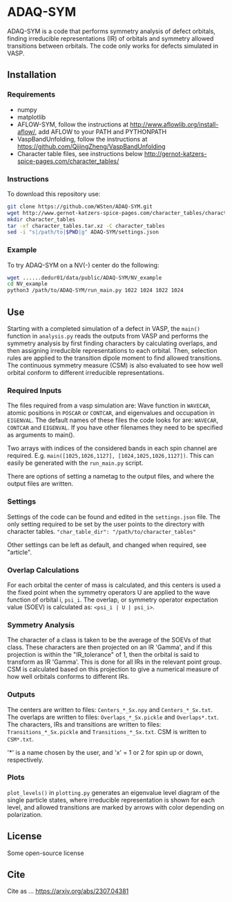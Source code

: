 # ADAQ-SYM
ADAQ-SYM is a code that performs symmetry analysis of defect orbitals,
finding irreducible representations (IR) of orbitals and symmetry allowed transitions between orbitals.
The code only works for defects simulated in VASP.

## Installation

### Requirements

* numpy
* matplotlib
* AFLOW-SYM, follow the instructions at http://www.aflowlib.org/install-aflow/, add AFLOW to your PATH and PYTHONPATH
* VaspBandUnfolding, follow the instructions at https://github.com/QijingZheng/VaspBandUnfolding
* Character table files, see instructions below http://gernot-katzers-spice-pages.com/character_tables/

### Instructions

To download this repository use:
```bash
git clone https://github.com/WSten/ADAQ-SYM.git
wget http://www.gernot-katzers-spice-pages.com/character_tables/character_tables.tar.xz
mkdir character_tables
tar -xf character_tables.tar.xz -C character_tables
sed -i "s|/path/to|$PWD|g" ADAQ-SYM/settings.json
```

### Example
To try ADAQ-SYM on a NV(-) center do the following:
```bash
wget ......dedur01/data/public/ADAQ-SYM/NV_example
cd NV_example
python3 /path/to/ADAQ-SYM/run_main.py 1022 1024 1022 1024
```

## Use

Starting with a completed simulation of a defect in VASP, the ```main()``` function in ```analysis.py``` reads the outputs from VASP and performs the symmetry analysis by first finding characters by calculating overlaps, and then assigning irreducible representations to each orbital. Then, selection rules are applied to the transition dipole moment to find allowed transitions.
The continuous symmetry measure (CSM) is also evaluated to see how well orbital conform to different irreducible representations.

### Required Inputs
The files required from a vasp simulation are:
Wave function in ```WAVECAR```, atomic positions in ```POSCAR``` or ```CONTCAR```, and eigenvalues and occupation in ```EIGENVAL```.
The default names of these files the code looks for are: ```WAVECAR```, ```CONTCAR``` and ```EIGENVAL```. If you have other filenames they need to be specified as arguments to main().

Two arrays with indices of the considered bands in each spin channel are required.
E.g. ```main([1025,1026,1127], [1024,1025,1026,1127])```. This can easily be generated with the ```run_main.py``` script.

There are options of setting a nametag to the output files, and where the output files are written.

### Settings
Settings of the code can be found and edited in the ```settings.json``` file.
The only setting required to be set by the user points to the directory with character tables.
```"char_table_dir": "/path/to/character_tables"```

Other settings can be left as default, and changed when required, see "article".

### Overlap Calculations
For each orbital the center of mass is calculated, and this centers is used a the fixed point when the symmetry operators U are applied to the wave function  of orbital i, ```psi_i```. The overlap, or symmetry operator expectation value (SOEV) is calculated as:
```<psi_i | U | psi_i>```.


### Symmetry Analysis
The character of a class is taken to be the average of the SOEVs of that class.
These characters are then projected on an IR 'Gamma', and if this projection is within the "IR_tolerance" of 1, then the orbital is said to transform as IR 'Gamma'.
This is done for all IRs in the relevant point group.
CSM is calculated based on this projection to give a numerical measure of how well orbitals conforms to different IRs.

### Outputs
The centers are written to files: ```Centers_*_Sx.npy``` and ```Centers_*_Sx.txt```.
The overlaps are written to files: ```Overlaps_*_Sx.pickle``` and ```Overlaps*.txt```.
The characters, IRs and transitions are written to files: ```Transitions_*_Sx.pickle``` and ```Transitions_*_Sx.txt```.
CSM is written to ```CSM*.txt```.

'*' is a name chosen by the user, and 'x' = 1 or 2 for spin up or down, respectively.

### Plots
```plot_levels()``` in ```plotting.py``` generates an eigenvalue level diagram of the single particle states,
where irreducible representation is shown for each level, and allowed transitions
are marked by arrows with color depending on polarization.

## License
Some open-source license

## Cite
Cite as ...
https://arxiv.org/abs/2307.04381
